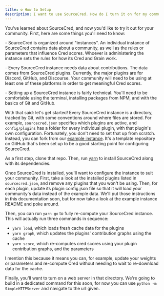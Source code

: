 ```yaml
---
title: ⚙️ How to Setup
description: I want to use SourceCred. How do I turn it on for my community?
---
```

You've learned about SourceCred, and now you'd like to try it out for your community. First, here are some things you'll need to know:

\- SourceCred is organized around "instances". An individual instance of SourceCred contains data about a community, as well as the rules or parameters that influence Cred scores. Whoever is administering the instance sets the rules for how its Cred and Grain work.

\- Every SourceCred instance needs data about contributions. The data comes from SourceCred plugins. Currently, the major plugins are for Discord, GitHub, and Discourse. Your community will need to be using at least one of these platforms in order to get meaningful Cred scores.

\- Setting up a SourceCred instance is fairly technical. You'll need to be comfortable using the terminal, installing packages from NPM, and with the basics of Git and GitHub.



With that said: let's get started! Every SourceCred instance is a directory, tracked by Git, with some conventions around where files are stored. For example, `sourcecred.json` specifies which plugins are active, and `config/plugins` has a folder for every individual plugin, with that plugin's own configuration. Fortunately, you don't need to set that up from scratch. Instead, you can fork from our [example instance]. It's a template repository on GitHub that's been set up to be a good starting point for configuring SourceCred.

[example instance]: https://github.com/sourcecred/example-instance

As a first step, clone that repo. Then, run [yarn](https://classic.yarnpkg.com/lang/en/) to install SourceCred along with its dependencies.

Once SourceCred is installed, you'll want to configure the instance to suit your community. First, take a look at the installed plugins listed in `sourcecred.json`, and remove any plugins that you won't be using. Then, for each plugin, update its plugin config.json file so that it will load your community's data instead of the example data. We'll put those instructions in this documentation soon, but for now take a look at the example instance README and poke around.

Then, you can run `yarn go` to fully re-compute your SourceCred instance. This will actually run three commands in sequence:

- `yarn load`, which loads fresh cache data for the plugins
- `yarn graph`, which updates the plugins' contribution graphs using the cache
- `yarn score`, which re-computes cred scores using your plugin contribution graphs, and the parameters

I mention this because it means you can, for example, update your weights or parameters and re-compute Cred without needing to wait to re-download data for the cache.

Finally, you'll want to turn on a web server in that directory. We're going to build in a dedicated command for this soon, for now you can use `python -m SimpleHTTPServer` and navigate to the url given.